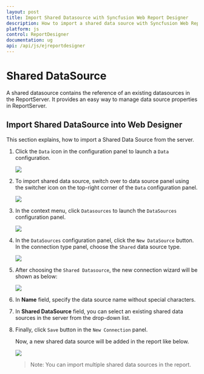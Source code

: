 ```yaml
---
layout: post
title: Import Shared Datasource with Syncfusion Web Report Designer
description: How to import a shared data source with Syncfusion Web Report Designer
platform: js
control: ReportDesigner
documentation: ug
api: /api/js/ejreportdesigner
---
```


# Shared DataSource

A shared datasource contains the reference of an existing datasources in the ReportServer. It provides an easy way to manage data source properties in ReportServer.

## Import Shared DataSource into Web Designer

This section explains, how to import a Shared Data Source from the server.

1. Click the `Data` icon in the configuration panel to launch a `Data` configuration.

   ![](Linking-Shared-DTSource-Images/Datasource-Start.png)

2. To import shared data source, switch over to data source panel using the switcher icon on the top-right corner of the `Data` configuration panel.

   ![](Linking-Shared-DTSource-Images/Switcher-Datasource.png)

3. In the context menu, click `Datasources` to launch the `DataSources` configuration panel.

   ![](Linking-Shared-DTSource-Images/Datasource-New-Panel.png)

4. In the `DataSources` configuration panel, click the `New DataSource` button. In the connection type panel, choose the `Shared` data source type.

   ![](Linking-Shared-DTSource-Images/Shared-Datasource-Connect.png)

5. After choosing  the `Shared Datasource`, the new connection wizard will be shown as below:

   ![](Linking-Shared-DTSource-Images/Shared-Datasource-CreateWizard.png)

6. In **Name** field, specify the data source name without special characters.
 
7. In **Shared DataSource** field, you can select an existing shared data sources in the server from the drop-down list.

8. Finally, click `Save` button in the `New Connection` panel.

   Now, a new shared data source will be added in the report like below. 

   ![](Linking-Shared-DTSource-Images/Select-SharedDS.png)

   > Note: You can import multiple shared data sources in the report.
